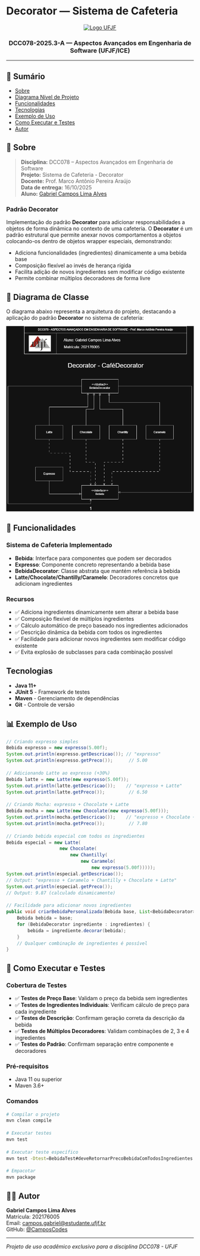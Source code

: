 # Decorator — Sistema de Cafeteria

<p align="center">
  <a href="https://www.ufjf.br/" rel="noopener">
    <img width=261 height=148 src="https://upload.wikimedia.org/wikipedia/commons/thumb/7/71/Logo_da_UFJF.png/640px-Logo_da_UFJF.png" alt="Logo UFJF">
  </a>
</p>

<h3 align="center">DCC078-2025.3-A — Aspectos Avançados em Engenharia de Software (UFJF/ICE)</h3>

---

## 📝 Sumário
- [Sobre](#sobre)
- [Diagrama Nível de Projeto](#diagrama)
- [Funcionalidades](#funcionalidades)
- [Tecnologias](#tecnologias)
- [Exemplo de Uso](#exemplo)
- [Como Executar e Testes](#testes)
- [Autor](#autor)

## 🧐 Sobre <a name="sobre"></a>
> **Disciplina:** DCC078 – Aspectos Avançados em Engenharia de Software   </br>
> **Projeto:** Sistema de Cafeteria - Decorator   </br>
> **Docente:** Prof. Marco Antônio Pereira Araújo  </br>
> **Data de entrega:** 16/10/2025   </br>
> **Aluno:** [Gabriel Campos Lima Alves](#autor)  </br>

### Padrão Decorator
Implementação do padrão **Decorator** para adicionar responsabilidades a objetos de forma dinâmica no contexto de uma cafeteria.
O **Decorator** é um padrão estrutural que permite anexar novos comportamentos a objetos colocando-os dentro de objetos wrapper especiais, demonstrando:
- Adiciona funcionalidades (ingredientes) dinamicamente a uma bebida base
- Composição flexível ao invés de herança rígida
- Facilita adição de novos ingredientes sem modificar código existente
- Permite combinar múltiplos decoradores de forma livre

## 📐 Diagrama de Classe <a name="diagrama"></a>
O diagrama abaixo representa a arquitetura do projeto, destacando a aplicação do padrão **Decorator** no sistema de cafeteria:

<p align="center">
  <img src="./Decorator.png" alt="Diagrama de Classe - Decorator" width="800"/>
</p>

## 🚀 Funcionalidades <a name="funcionalidades"></a>
### Sistema de Cafeteria Implementado
- **Bebida**: Interface para componentes que podem ser decorados
- **Expresso**: Componente concreto representando a bebida base
- **BebidaDecorator**: Classe abstrata que mantém referência à bebida
- **Latte/Chocolate/Chantilly/Caramelo**: Decoradores concretos que adicionam ingredientes

### Recursos
- ✅ Adiciona ingredientes dinamicamente sem alterar a bebida base
- ✅ Composição flexível de múltiplos ingredientes
- ✅ Cálculo automático de preço baseado nos ingredientes adicionados
- ✅ Descrição dinâmica da bebida com todos os ingredientes
- ✅ Facilidade para adicionar novos ingredientes sem modificar código existente
- ✅ Evita explosão de subclasses para cada combinação possível

##  Tecnologias <a name="tecnologias"></a>
- **Java 11+**
- **JUnit 5** - Framework de testes
- **Maven** - Gerenciamento de dependências
- **Git** - Controle de versão

## 📊 Exemplo de Uso <a name="exemplo"></a>
```java
// Criando expresso simples
Bebida expresso = new expresso(5.00f);
System.out.println(expresso.getDescricao()); // "expresso"
System.out.println(expresso.getPreco());      // 5.00

// Adicionando Latte ao expresso (+30%)
Bebida latte = new Latte(new expresso(5.00f));
System.out.println(latte.getDescricao());    // "expresso + Latte"
System.out.println(latte.getPreco());         // 6.50

// Criando Mocha: expresso + Chocolate + Latte
Bebida mocha = new Latte(new Chocolate(new expresso(5.00f)));
System.out.println(mocha.getDescricao());    // "expresso + Chocolate + Latte"
System.out.println(mocha.getPreco());         // 7.80

// Criando bebida especial com todos os ingredientes
Bebida especial = new Latte(
                    new Chocolate(
                        new Chantilly(
                            new Caramelo(
                                new expresso(5.00f)))));
System.out.println(especial.getDescricao());
// Output: "expresso + Caramelo + Chantilly + Chocolate + Latte"
System.out.println(especial.getPreco());
// Output: 9.87 (calculado dinamicamente)

// Facilidade para adicionar novos ingredientes
public void criarBebidaPersonalizada(Bebida base, List<BebidaDecorator> ingredientes) {
    Bebida bebida = base;
    for (BebidaDecorator ingrediente : ingredientes) {
        bebida = ingrediente.decorar(bebida);
    }
    // Qualquer combinação de ingredientes é possível
}
```

## 🧪 Como Executar e Testes <a name="testes"></a>
### Cobertura de Testes
- ✅ **Testes de Preço Base**: Validam o preço da bebida sem ingredientes
- ✅ **Testes de Ingredientes Individuais**: Verificam cálculo de preço para cada ingrediente
- ✅ **Testes de Descrição**: Confirmam geração correta da descrição da bebida
- ✅ **Testes de Múltiplos Decoradores**: Validam combinações de 2, 3 e 4 ingredientes
- ✅ **Testes do Padrão**: Confirmam separação entre componente e decoradores

### Pré-requisitos
- Java 11 ou superior
- Maven 3.6+

### Comandos
```bash
# Compilar o projeto
mvn clean compile

# Executar testes
mvn test

# Executar teste específico
mvn test -Dtest=BebidaTest#deveRetornarPrecoBebidaComTodosIngredientes

# Empacotar
mvn package
```

## 👨‍💻 Autor <a name="autor"></a>
**Gabriel Campos Lima Alves**  
Matrícula: 202176005  
Email: campos.gabriel@estudante.ufjf.br  
GitHub: [@CamposCodes](https://github.com/CamposCodes)

---

*Projeto de uso acadêmico exclusivo para a disciplina DCC078 - UFJF*
